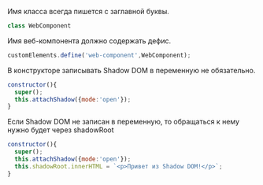 Имя класса всегда пишется с заглавной буквы.
```javascript
class WebComponent
```

Имя веб-компонента должно содержать дефис.
```javascript
customElements.define('web-component',WebComponent);
```

В конструкторе записывать Shadow DOM в переменную не обязательно.
```javascript
constructor(){
  super();
  this.attachShadow({mode:'open'});
}
```

Если Shadow DOM не записан в переменную, то обращаться к нему нужно будет через shadowRoot
```javascript
constructor(){
  super();
  this.attachShadow({mode:'open'});
  this.shadowRoot.innerHTML = `<p>Привет из Shadow DOM!</p>`;
}
```